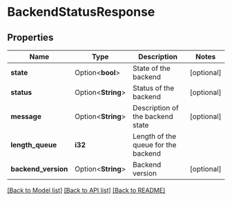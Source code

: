 # BackendStatusResponse

## Properties

Name | Type | Description | Notes
------------ | ------------- | ------------- | -------------
**state** | Option<**bool**> | State of the backend | [optional]
**status** | Option<**String**> | Status of the backend | [optional]
**message** | Option<**String**> | Description of the backend state | [optional]
**length_queue** | **i32** | Length of the queue for the backend | 
**backend_version** | Option<**String**> | Backend version | [optional]

[[Back to Model list]](../README.md#documentation-for-models) [[Back to API list]](../README.md#documentation-for-api-endpoints) [[Back to README]](../README.md)


